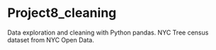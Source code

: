 # Project8_cleaning
Data exploration and cleaning with Python pandas.
NYC Tree census dataset from NYC Open Data.
